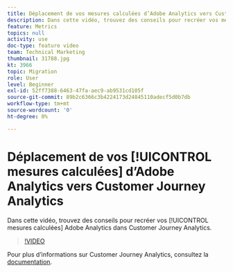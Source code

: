 ```yaml
---
title: Déplacement de vos mesures calculées d’Adobe Analytics vers Customer Journey Analytics
description: Dans cette vidéo, trouvez des conseils pour recréer vos mesures calculées Adobe Analytics dans Customer Journey Analytics.
feature: Metrics
topics: null
activity: use
doc-type: feature video
team: Technical Marketing
thumbnail: 31788.jpg
kt: 3966
topic: Migration
role: User
level: Beginner
exl-id: 52ff7388-6463-47fa-aec9-ab9531cd105f
source-git-commit: 89b2c6366c3b4224173d24845110adecf5d0b7db
workflow-type: tm+mt
source-wordcount: '0'
ht-degree: 0%

---
```


# Déplacement de vos [!UICONTROL mesures calculées] d’Adobe Analytics vers Customer Journey Analytics

Dans cette vidéo, trouvez des conseils pour recréer vos [!UICONTROL mesures calculées] Adobe Analytics dans Customer Journey Analytics.

>[!VIDEO](https://video.tv.adobe.com/v/31788/?quality=12&learn=on)

Pour plus d’informations sur Customer Journey Analytics, consultez la [documentation](https://experienceleague.adobe.com/docs/analytics-platform/using/cja-landing.html?lang=fr).
